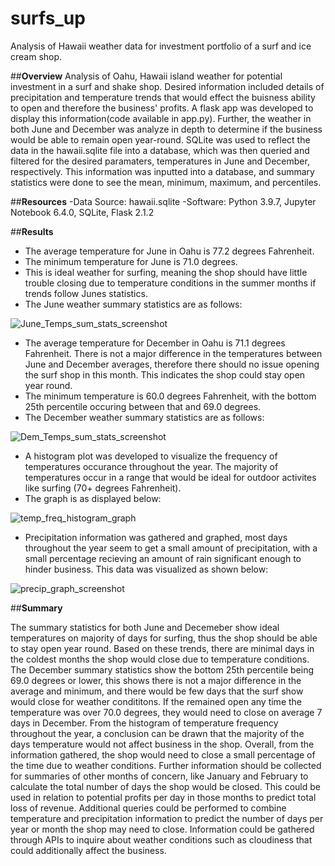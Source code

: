 # surfs_up
Analysis of Hawaii weather data for investment portfolio of a surf and ice cream shop.

##**Overview**
Analysis of Oahu, Hawaii island weather for potential investment in a surf and shake shop. Desired information included details of precipitation and temperature trends that would effect the buisness ability to open and therefore the business' profits. A flask app was developed to display this information(code available in app.py). Further, the weather in both June and December was analyze in depth to determine if the business would be able to remain open year-round. SQLite was used to reflect the data in the hawaii.sqlite file into a database, which was then queried and filtered for the desired paramaters, temperatures in June and December, respectively. This information was inputted into a database, and summary statistics were done to see the mean, minimum, maximum, and percentiles. 

##**Resources**
-Data Source: hawaii.sqlite
-Software: Python 3.9.7, Jupyter Notebook 6.4.0, SQLite, Flask 2.1.2

##**Results**
- The average temperature for June in Oahu is 77.2 degrees Fahrenheit.
- The minimum temperature for June is 71.0 degrees.
- This is ideal weather for surfing, meaning the shop should have little trouble closing due to temperature conditions in the summer months if trends follow Junes statistics.
- The June weather summary statistics are as follows:

![June_Temps_sum_stats_screenshot](https://user-images.githubusercontent.com/100040705/168492206-b260512c-8619-4ecb-8dce-fc109b797579.png)


- The average temperature for December in Oahu is 71.1 degrees Fahrenheit. There is not a major difference in the temperatures between June and December averages, therefore there should no issue opening the surf shop in this month. This indicates the shop could stay open year round.
- The minimum temperature is 60.0 degrees Fahrenheit, with the bottom 25th percentile occuring between that and 69.0 degrees.
- The December weather summary statistics are as follows:


![Dem_Temps_sum_stats_screenshot](https://user-images.githubusercontent.com/100040705/168492236-4dc1f1b0-220d-4ac4-b97f-d1a65b41c6fc.png)

- A histogram plot was developed to visualize the frequency of temperatures occurance throughout the year. The majority of temperatures occur in a range that would be ideal for outdoor activites like surfing (70+ degrees Fahrenheit). 
- The graph is as displayed below:

![temp_freq_histogram_graph](https://user-images.githubusercontent.com/100040705/168492849-12666f9e-d701-4e75-90a4-e650b693a82b.png)


- Precipitation information was gathered and graphed, most days throughout the year seem to get a small amount of precipitation, with a small percentage recieving an amount of rain significant enough to hinder business. This data was visualized as shown below:

![precip_graph_screenshot](https://user-images.githubusercontent.com/100040705/168492784-fb4dc8e7-6e4f-4135-ad78-7ef5f7d50735.png)


##**Summary**


The summary statistics for both June and Decemeber show ideal temperatures on majority of days for surfing, thus the shop should be able to stay open year round. Based on these trends, there are minimal days in the coldest months the shop would close due to temperature conditions. The December summary statistics show the bottom 25th percentile being 69.0 degrees or lower, this shows there is not a major difference in the average and minimum, and there would be few days that the surf show would close for weather condititons. If the remained open any time the temperature was over 70.0 degrees, they would need to close on average 7 days in December. From the histogram of temperature frequency throughout the year, a conclusion can be drawn that the majority of the days temperature would not affect business in the shop. Overall, from the information gathered, the shop would need to close a small percentage of the time due to weather conditions.
Further information should be collected for summaries of other months of concern, like January and February to calculate the total number of days the shop would be closed. This could be used in relation to potential profits per day in those months to predict total loss of revenue. 
Additional queries could be performed to combine temperature and precipitation information to predict the number of days per year or month the shop may need to close. Information could be gathered through APIs to inquire about weather conditions such as cloudiness that could additionally affect the business.  




